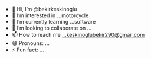 - 👋 Hi, I’m @bekirkeskinoglu
- 👀 I’m interested in ...motorcycle  
- 🌱 I’m currently learning ...software
- 💞️ I’m looking to collaborate on ...
- 📫 How to reach me ...keskinoglubekir290@gmail.com
- 😄 Pronouns: ...
- ⚡ Fun fact: ...

<!---
bekirkeskinoglu/bekirkeskinoglu is a ✨ special ✨ repository because its `README.md` (this file) appears on your GitHub profile.
You can click the Preview link to take a look at your changes.
--->
